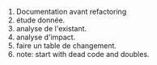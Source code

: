 1. Documentation avant refactoring
2. étude donnée.
3. analyse de l'existant.
4. analyse d'impact.
5. faire un table de changement.
6. note: start with dead code and doubles.